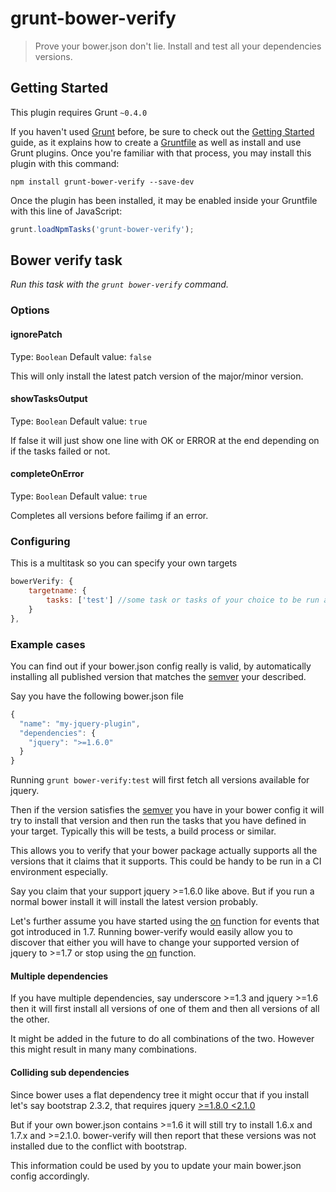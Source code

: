 # grunt-bower-verify

> Prove your bower.json don't lie. Install and test all your dependencies versions.


## Getting Started
This plugin requires Grunt `~0.4.0`

If you haven't used [Grunt](http://gruntjs.com/) before, be sure to check out the [Getting Started](http://gruntjs.com/getting-started) guide, as it explains how to create a [Gruntfile](http://gruntjs.com/sample-gruntfile) as well as install and use Grunt plugins. Once you're familiar with that process, you may install this plugin with this command:

```shell
npm install grunt-bower-verify --save-dev
```

Once the plugin has been installed, it may be enabled inside your Gruntfile with this line of JavaScript:

```js
grunt.loadNpmTasks('grunt-bower-verify');
```

## Bower verify task
_Run this task with the `grunt bower-verify` command._


### Options

#### ignorePatch
Type: `Boolean`
Default value: `false`

This will only install the latest patch version of the major/minor version.

#### showTasksOutput
Type: `Boolean`
Default value: `true`

If false it will just show one line with OK or ERROR at the end depending on if the tasks failed or not.

#### completeOnError
Type: `Boolean`
Default value: `true`

Completes all versions before failimg if an error.



### Configuring

This is a multitask so you can specify your own targets

```js
bowerVerify: {
	targetname: {
		tasks: ['test'] //some task or tasks of your choice to be run after each bower install
	}
},
```


### Example cases

You can find out if your bower.json config really is valid, by automatically installing all published version that matches the [semver](http://semver.org/) your described.

Say you have the following bower.json file

```js
{
  "name": "my-jquery-plugin",
  "dependencies": {
    "jquery": ">=1.6.0"
  }
}
```

Running ```grunt bower-verify:test``` will first fetch all versions available for jquery.

Then if the version satisfies the [semver](http://semver.org/) you have in your bower config it will try to install that version and then run
the tasks that you have defined in your target. Typically this will be tests, a build process or similar.

This allows you to verify that your bower package actually supports all the versions that it claims that it supports. This could be handy to be run in a CI environment especially.

Say you claim that your support jquery >=1.6.0 like above. But if you run a normal bower install it will install the latest version probably.

Let's further assume you have started
using the [on](http://api.jquery.com/on/) function for events that got introduced in 1.7. Running bower-verify would easily allow you to discover that either you will have to change your supported version of jquery to >=1.7 or stop using the [on](http://api.jquery.com/on/) function.


#### Multiple dependencies

If you have multiple dependencies, say underscore >=1.3 and jquery >=1.6 then it will first install all versions of one of them and then all versions of all the other.

It might be added in the future to do all combinations of the two. However this might result in many many combinations.


#### Colliding sub dependencies

Since bower uses a flat dependency tree it might occur that if you install let's say bootstrap 2.3.2, that requires jquery [>=1.8.0 <2.1.0](https://github.com/twbs/bootstrap/blob/v2.3.2/bower.json#L6)

But if your own bower.json contains >=1.6 it will still try to install 1.6.x and 1.7.x and >=2.1.0. bower-verify will then report that these versions was not installed due to the conflict with bootstrap.

This information could be used by you to update your main bower.json config accordingly.
